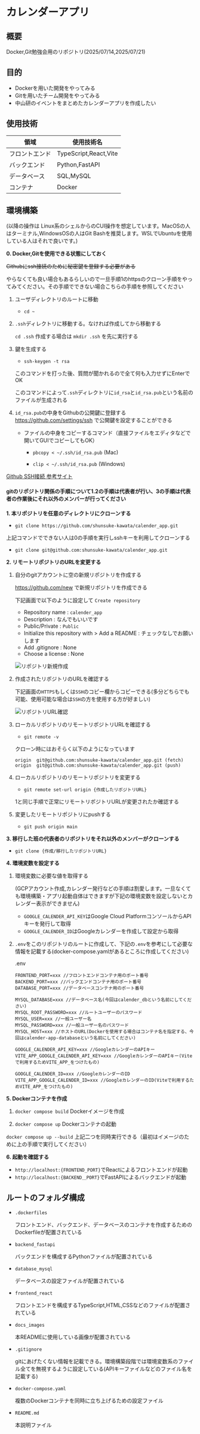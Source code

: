 # カレンダーアプリ

## 概要
Docker,Git勉強会用のリポジトリ(2025/07/14,2025/07/21)

## 目的
- Dockerを用いた開発をやってみる
- Gitを用いたチーム開発をやってみる
- 中山研のイベントをまとめたカレンダーアプリを作成したい

## 使用技術

| 領域 | 使用技術名 |
| ---- | ---- |
| フロントエンド | TypeScript,React,Vite |
| バックエンド | Python,FastAPI |
| データベース | SQL,MySQL |
| コンテナ | Docker |

## 環境構築

(以降の操作は Linux系のシェルからのCUI操作を想定しています。MacOSの人はターミナル,WindowsOSの人はGit Bashを推奨します。WSLでUbuntuを使用している人はそれで良いです。)

**0. Docker,Gitを使用できる状態にしておく**
   
~~Githubにssh接続のために秘密鍵を登録する必要がある~~

やらなくても良い場合もあるらしいので一旦手順1のhttpsのクローン手順をやってみてください。その手順でできない場合こちらの手順を参照してください

   1. ユーザディレクトリのルートに移動
   
      - ```cd ~```

   2. `.ssh`ディレクトリに移動する。なければ作成してから移動する

        `cd .ssh` 作成する場合は `mkdir .ssh` を先に実行する

   3. 鍵を生成する

        - ```ssh-keygen -t rsa```

        このコマンドを打った後、質問が聞かれるので全て何も入力せずにEnterでOK

        このコマンドによって`.ssh`ディレクトリに`id_rsa`と`id_rsa.pub`という名前のファイルが生成される
    
   4. `id_rsa.pub`の中身をGithubの公開鍵に登録する
      https://github.com/settings/ssh で公開鍵を設定することができる
      
      - ファイルの中身をコピーするコマンド（直接ファイルをエディタなどで開いてGUIでコピーしてもOK）

        - `pbcopy < ~/.ssh/id_rsa.pub` (Mac)

        - `clip < ~/.ssh/id_rsa.pub` (Windows)

[Github SSH接続 参考サイト](https://qiita.com/shizuma/items/2b2f873a0034839e47ce)

#### gitのリポジトリ関係の手順について1.2の手順は代表者が行い、3の手順は代表者の作業後にそれ以外のメンバーが行ってください

**1. 本リポジトリを任意のディレクトリにクローンする**

   - ```git clone https://github.com/shunsuke-kawata/calender_app.git```

上記コマンドでできない人は0の手順を実行しsshキーを利用してクローンする

   - ```git clone git@github.com:shunsuke-kawata/calender_app.git```

**2. リモートリポジトリのURLを変更する**

1. 自分のgitアカウントに空の新規リポジトリを作成する
    
    https://github.com/new で新規リポジトリを作成できる

    下記画面で以下のように設定して `Create repository`

    - Repository name : `calender_app`
    - Description : なんでもいいです
    - Public/Private : `Public`
    -  Initialize this repository with > Add a README : チェックなしでお願いします
    -  Add .gitignore : None
    -  Choose a license : None

    ![リポジトリ新規作成](./docs_images/create_repository_img.png)

2. 作成されたリポジトリのURLを確認する

    下記画面の`HTTPS`もしくは`SSH`のコピー欄からコピーできる(多分どちらでも可能、使用可能な場合は`SSH`の方を使用する方が好ましい)

    ![リポジトリURL確認](./docs_images/repository_url_img.png)

3. ローカルリポジトリのリモートリポジトリURLを確認する
    
    - `git remote -v`

    クローン時にはおそらく以下のようになっています

    ```
    origin  git@github.com:shunsuke-kawata/calender_app.git (fetch)
    origin  git@github.com:shunsuke-kawata/calender_app.git (push)
    ```

4. ローカルリポジトリのリモートリポジトリを変更する
    
    - ```git remote set-url origin {作成したリポジトリURL}```

    1と同じ手順で正常にリモートリポジトリURLが変更されたか確認する

5. 変更したリモートリポジトリにpushする
    
   - ```git push origin main```

**3. 移行した班の代表者のリポジトリをそれ以外のメンバーがクローンする**

- ```git clone {作成/移行したリポジトリURL}```

**4. 環境変数を設定する**

   1. 環境変数に必要な値を取得する

        (GCPアカウント作成,カレンダー発行などの手順は割愛します。一旦なくても環境構築・アプリ起動自体はできますが下記の環境変数を設定しないとカレンダー表示ができません)
    
       - `GOOGLE_CALENDER_API_KEY`はGoogle Cloud PlatformコンソールからAPIキーを発行して取得
       -  `GOOGLE_CALENDER_ID`はGoogleカレンダーを作成して設定から取得
  
   2. `.env`をこのリポジトリのルートに作成して、下記の`.env`を参考にして必要な情報を記載する(docker-compose.yamlがあるところに作成してください)

        .env

        ```
        FRONTEND_PORT=xxx //フロントエンドコンテナ用のポート番号
        BACKEND_PORT=xxx //バックエンドコンテナ用のポート番号
        DATABASE_PORT=xxx //データベースコンテナ用のポート番号

        MYSQL_DATABASE=xxx //データベース名(今回はcalender_dbという名前にしてください)
        MYSQL_ROOT_PASSWORD=xxx //ルートユーザーのパスワード
        MYSQL_USER=xxx //一般ユーザー名
        MYSQL_PASSWORD=xxx //一般ユーザー名のパスワード
        MYSQL_HOST=xxx //ホストのURL(Dockerを使用する場合はコンテナ名を指定する、今回はcalender-app-databaseという名前にしてください)

        GOOGLE_CALENDER_API_KEY=xxx //GoogleカレンダーのAPIキー
        VITE_APP_GOOGLE_CALENDER_API_KEY=xxx //GoogleカレンダーのAPIキー(Viteで利用するためVITE_APP_をつけたもの)

        GOOGLE_CALENDER_ID=xxx //GoogleカレンダーのID
        VITE_APP_GOOGLE_CALENDER_ID=xxx //GoogleカレンダーのID(Viteで利用するためVITE_APP_をつけたもの)
        ```

**5. Dockerコンテナを作成**
   
1.  ```docker compose build``` Dockerイメージを作成

2.  ```docker compose up``` Dockerコンテナの起動

 ```docker compose up --build``` 上記二つを同時実行できる（最初はイメージのために上の手順で実行してください）

**6. 起動を確認する**
   
   - ```http://localhost:{FRONTEND_PORT}```でReactによるフロントエンドが起動
   - ```http://localhost:{BACKEND＿PORT}```でFastAPIによるバックエンドが起動


## ルートのフォルダ構成

- `.dockerfiles`
  
  フロントエンド、バックエンド、データベースのコンテナを作成するためのDockerfileが配置されている

- `backend_fastapi`

  バックエンドを構成するPythonファイルが配置されている

- `database_mysql`

  データベースの設定ファイルが配置されている

- `frontend_react`

  フロントエンドを構成するTypeScript,HTML,CSSなどのファイルが配置されている

- `docs_images`

  本READMEに使用している画像が配置されている

- `.gitignore`

  gitにあげたくない情報を記載できる。環境構築段階では環境変数系のファイル全てを無視するように設定している(APIキーファイルなどのファイル名を記載する)

- `docker-compose.yaml`
  
  複数のDockerコンテナを同時に立ち上げるための設定ファイル

- `README.md`
  
  本説明ファイル
